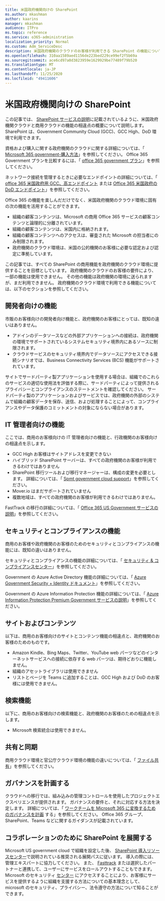 ```yaml
---
title: 米国政府機関向けの SharePoint
ms.author: mkashman
author: kaarins
manager: mkashman
audience: ITPro
ms.topic: reference
ms.service: o365-administration
localization_priority: Normal
ms.custom: Adm_ServiceDesc
description: 米国政府機関のクラウドのお客様が利用できる SharePoint の機能について説明します。
ms.openlocfilehash: 310aa1589aed1156de223bed229ce99ef2f5b69a
ms.sourcegitcommit: ace6cd97a0d3823959e1629929be77489f79b520
ms.translationtype: MT
ms.contentlocale: ja-JP
ms.lasthandoff: 11/25/2020
ms.locfileid: "49411606"
---
```

# <a name="sharepoint-for-us-government-environments"></a>米国政府機関向けの SharePoint

この記事では、 [SharePoint サービスの説明](/office365/servicedescriptions/sharepoint-online-service-description/sharepoint-online-service-description)に記載されているように、米国政府機関クラウドと商用クラウドの機能の相違点の概要について説明します。 SharePoint は、Government Community Cloud (GCC)、GCC High、DoD 環境で利用できます。 

資格および購入に関する政府機関のクラウドに関する詳細については、「 [Microsoft 365 government-購入方法](/office365/servicedescriptions/office-365-platform-service-description/office-365-us-government/microsoft-365-government-how-to-buy)」を参照してください。 Office 365 Government プランを比較するには、「 [office 365 government プラン](https://www.microsoft.com/microsoft-365/government/compare-office-365-government-plans?rtc=1#EligibilityRequirements)」を参照してください。

ネットワーク接続を管理するときに必要なエンドポイントの詳細については、「 [office 365 米国政府用 GCC、高エンドポイント](/office365/enterprise/office-365-u-s-government-gcc-high-endpoints#sharepoint-online-and-onedrive-for-business) または [Office 365 米国政府の DoD エンドポイント](/office365/enterprise/office-365-u-s-government-dod-endpoints#sharepoint-online-and-onedrive-for-business)」を参照してください。

Office 365 の機能を楽しんだだけでなく、米国政府機関のクラウド環境に固有の次の機能を活用することができます。

-   組織の顧客コンテンツは、Microsoft の商用 Office 365 サービスの顧客コンテンツと論理的に分離されています。
-   組織の顧客コンテンツは、米国内に格納されます。
-   組織の顧客コンテンツへのアクセスは、審査された Microsoft の担当者にのみ制限されます。
-   政府機関のクラウド環境は、米国の公的機関のお客様に必要な認定および認定に準拠しています。

この記事では、すべての SharePoint の商用機能を政府機関のクラウド環境に提供することを目標としています。 政府機関のクラウドのお客様の要件により、一部の機能は使用できません。 その他の機能は政府機関の環境に送られますが、まだ利用できません。 政府機関のクラウド環境で利用できる機能については、以下のセクションを参照してください。

## <a name="developer-features"></a>開発者向けの機能

市販のお客様向けの開発者向け機能と、政府機関のお客様にとっては、既知の違いはありません。

- アドインのデータソースなどの外部アプリケーションへの接続は、政府機関の環境でサポートされているシステムセキュリティ境界内にあるソースに制限されます。
- クラウドサービスのセキュリティ境界内でデータソースにアクセスできる接続シナリオでは、Business Connectivity Services (BCS) 機能がサポートされています。

サイトでサードパーティ製アプリケーションを使用する場合は、組織でのこれらのサービスの適切な使用法を評価する際に、サードパーティによって提供されるプライバシーとコンプライアンスのステートメントを確認してください。 サードパーティ製のアプリケーションおよびサービスでは、政府機関の外部のシステムで組織の顧客データを保存、送信、および処理することによって、コンプライアンスやデータ保護のコミットメントの対象にならない場合があります。 

## <a name="it-admin-features"></a>IT 管理者向けの機能

ここでは、商用のお客様向けの IT 管理者向けの機能と、行政機関のお客様向けの相違点を示します。

- GCC High お客様はサイトアドレスを変更できない
- ハイブリッド SharePoint サーバーは、すべての政府機関のお客様が利用できるわけではありません
- SharePoint 移行ツールおよび移行マネージャーは、構成の変更を必要とします。 詳細については、「 [Spmt government cloud support](/sharepointmigration/spmt-install-issues#government-cloud-support)」を参照してください。
- Mover.io はまだサポートされていません
- 複数地域は、すべての政府機関のお客様が利用できるわけではありません。

FastTrack の移行の詳細については、「 [Office 365 US Government サービスの説明](/office365/servicedescriptions/office-365-platform-service-description/office-365-us-government/office-365-us-government#data-migrations-performed-by-fasttrack)」を参照してください。

## <a name="security-and-compliance-features"></a>セキュリティとコンプライアンスの機能

商用のお客様や政府機関のお客様のためのセキュリティとコンプライアンスの機能には、既知の違いはありません。

セキュリティとコンプライアンスの機能の詳細については、「 [セキュリティ & コンプライアンスセンター](https://docs.microsoft.com/office365/servicedescriptions/office-365-platform-service-description/office-365-securitycompliance-center)」を参照してください。

Government の Azure Active Directory 機能の詳細については、「 [Azure Government Security + Identity ドキュメント](/azure/azure-government/documentation-government-services-securityandidentity#azure-active-directory)」を参照してください。 

Government の Azure Information Protection 機能の詳細については、「 [Azure Information Protection Premium Government サービスの説明](/enterprise-mobility-security/solutions/ems-aip-premium-govt-service-description)」を参照してください。 

## <a name="sites-and-content"></a>サイトおよびコンテンツ

以下は、商用のお客様向けのサイトとコンテンツ機能の相違点と、政府機関のお客様のためのものです。

- Amazon Kindle、Bing Maps、Twitter、YouTube web パーツなどのインターネットサービスへの接続に依存する web パーツは、期待どおりに機能しません。
- 組織のアセットライブラリは使用できません
- リストとページを Teams に追加することは、GCC High および DoD のお客様には使用できません。

## <a name="search-features"></a>検索機能

以下に、商用のお客様向けの検索機能と、政府機関のお客様のための相違点を示します。

- Microsoft 検索統合は使用できません。

## <a name="sharing-and-sync"></a>共有と同期

商用クラウド環境と官公庁クラウド環境の機能の違いについては、「 [ファイル共有](/office365/servicedescriptions/office-365-platform-service-description/office-365-us-government/gcc-high-and-dod#file-sharing)」を参照してください。

## <a name="plan-for-governance"></a>ガバナンスを計画する

クラウドへの移行では、組み込みの管理コントロールを使用したプロジェクトエクスペリエンスが提供されます。 ガバナンスの要件と、それに対応する方法を決定します。 詳細については、「 [ワークチームを Microsoft 365 に変換するためのガバナンスを計画](https://resources.techcommunity.microsoft.com/teamwork-governance/) する」を参照してください。 Office 365 グループ、SharePoint、Teams などに関するガイダンスが記載されています。

## <a name="deploy-sharepoint-for-collaboration"></a>コラボレーションのために SharePoint を展開する

Microsoft US government cloud で組織を設定した後、 [SharePoint 導入リソースセンター](https://resources.techcommunity.microsoft.com/resources/SharePoint-adoption/)で説明されている推奨される展開パスに従います。 導入の際には、管理エキスパートに協力してください。
また、 [Fasttrack](https://www.microsoft.com/fasttrack) または選択したパートナーと連携して、ユーザーにサービスをロールアウトすることもできます。
Microsoft のセキュリティ [センター](https://www.microsoft.com/trust-center) にアクセスすることにより、お客様にサービスを提供するように組織を支援する方法についての基本理念として、microsoft のセキュリティ、プライバシー、法令遵守の方法について知ることができます。

